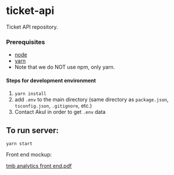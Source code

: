 # ticket-api
Ticket API repository.

### Prerequisites
- [node](https://nodejs.org)
- [yarn](https://yarnpkg.com/getting-started/install)
- Note that we do NOT use npm, only yarn.

#### Steps for development environment
1. `yarn install`
2. add `.env` to the main directory (same directory as `package.json`, `tsconfig.json`, `.gitignore`, etc.)
3. Contact Akul in order to get `.env` data

## To run server:
```
yarn start
```

Front end mockup:

[tmb analytics front end.pdf](https://github.com/tmb-analytics/ticket-api/files/14381547/tmb.analytics.front.end.pdf)

